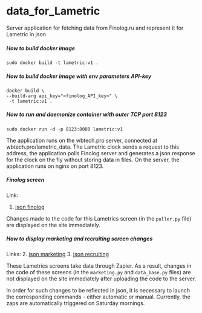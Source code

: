 # data_for_Lametric
Server application for fetching data from Finolog.ru and represent it for Lametric in json

##### How to build docker image

```
sudo docker build -t lametric:v1 .
```

##### How to build docker image with env parameters API-key

``` 
docker build \
--build-arg api_key="<finolog_API_key>" \
 -t lametric:v1 . 
```

##### How to run and daemonize container with outer TCP port 8123 

```
sudo docker run -d -p 8123:8080 lametric:v1
```


The application runs on the wbtech.pro server, connected at wbtech.pro/lametric_data.
The Lametric clock sends a request to this address, the application polls Finolog server and generates a json response for the clock on the fly without storing data in files. On the server, the application runs on nginx on port 8123.

##### Finolog screen

Link:
1. [json finolog](http://172.104.205.95:8123/finolog)

Changes made to the code for this Lametrics screen (in the `puller.py` file) are displayed on the site immediately.


##### How to display marketing and recruiting screen changes

Links:
2. [json marketing](http://172.104.205.95:8123/marketing)
3. [json recruiting](http://172.104.205.95:8123/recruiting)

These Lametrics screens take data through Zapier. As a result, changes in the code of these screens (in the `marketing.py` and `data_base.py` files) are not displayed on the site immediately after uploading the code to the server.

In order for such changes to be reflected in json, it is necessary to launch the corresponding commands - either automatic or manual. Currently, the zaps are automatically triggered on Saturday mornings.